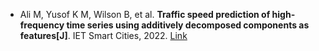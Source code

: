 * Ali M, Yusof K M, Wilson B, et al. <b>Traffic speed prediction of high‐frequency time series using additively decomposed components as features[J]</b>. IET Smart Cities, 2022. [Link](https://ietresearch.onlinelibrary.wiley.com/doi/abs/10.1049/smc2.12027)
